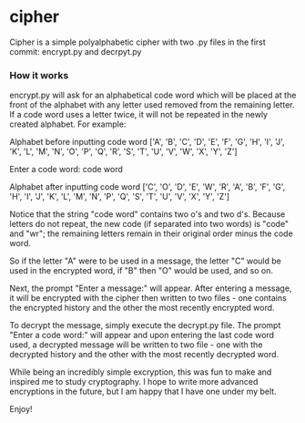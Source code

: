 # cipher


 Cipher is a simple polyalphabetic cipher with two .py files in the first commit: encrypt.py and decrpyt.py

### How it works

 encrypt.py will ask for an alphabetical code word which will be placed at the front of the alphabet with any letter used removed from the remaining letter. If a code word uses a letter twice, it will not be repeated in the newly created alphabet. For example:


Alphabet before inputting code word
['A', 'B', 'C', 'D', 'E', 'F', 'G', 'H', 'I', 'J', 'K', 'L', 'M', 'N', 'O', 'P', 'Q', 'R', 'S', 'T', 'U', 'V', 'W', 'X', 'Y', 'Z']


 Enter a code word:
                    code word


Alphabet after inputting code word
['C', 'O', 'D', 'E', 'W', 'R', 'A', 'B', 'F', 'G', 'H', 'I', 'J', 'K', 'L', 'M', 'N', 'P', 'Q', 'S', 'T', 'U', 'V', 'X', 'Y', 'Z']

Notice that the string "code word" contains two o's and two d's. Because letters do not repeat, the new code (if separated into two words) is "code" and "wr"; the remaining letters remain in their original order minus the code word.

So if the letter "A" were to be used in a message, the letter "C" would be used in the encrypted word, if "B" then "O" would be used, and so on.


Next, the prompt "Enter a message:" will appear. After entering a message, it will be encrypted with the cipher then written to two files - one contains the encrypted history and the other the most recently encrypted word.

To decrypt the message, simply execute the decrypt.py file. The prompt "Enter a code word:" will appear and upon entering the last code word used, a decrypted message will be written to two file - one with the decrypted history and the other with the most recently decrypted word.



While being an incredibly simple excryption, this was fun to make and inspired me to study cryptography. I hope to write more advanced encryptions in the future, but I am happy that I have one under my belt. 

Enjoy!
